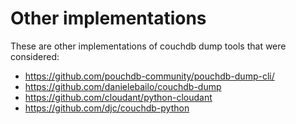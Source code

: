 
# Other implementations

These are other implementations of couchdb dump tools that were considered:

- https://github.com/pouchdb-community/pouchdb-dump-cli/
- https://github.com/danielebailo/couchdb-dump
- https://github.com/cloudant/python-cloudant
- https://github.com/djc/couchdb-python

